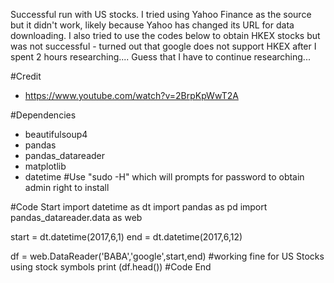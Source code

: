 Successful run with US stocks. I tried using Yahoo Finance as the source but it didn't work, likely because Yahoo has changed its URL for data downloading. I also tried to use the codes below to obtain HKEX stocks but was not successful - turned out that google does not support HKEX after I spent 2 hours researching.... Guess that I have to continue researching...

#Credit 
* https://www.youtube.com/watch?v=2BrpKpWwT2A

#Dependencies
* beautifulsoup4
* pandas
* pandas_datareader
* matplotlib
* datetime
#Use "sudo -H" which will prompts for password to obtain admin right to install 

#Code Start
import datetime as dt
import pandas as pd
import pandas_datareader.data as web

start = dt.datetime(2017,6,1)
end = dt.datetime(2017,6,12)

df = web.DataReader('BABA','google',start,end) #working fine for US Stocks using stock symbols
print (df.head())
#Code End
